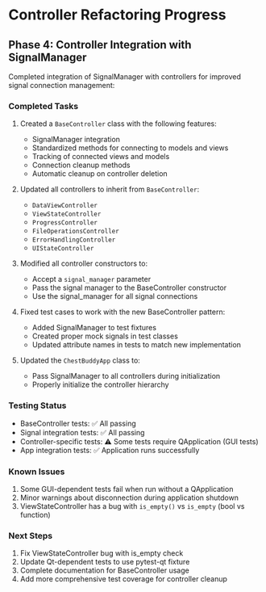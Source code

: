 # Controller Refactoring Progress

## Phase 4: Controller Integration with SignalManager

Completed integration of SignalManager with controllers for improved signal connection management:

### Completed Tasks

1. Created a `BaseController` class with the following features:
   - SignalManager integration
   - Standardized methods for connecting to models and views
   - Tracking of connected views and models
   - Connection cleanup methods
   - Automatic cleanup on controller deletion

2. Updated all controllers to inherit from `BaseController`:
   - `DataViewController` 
   - `ViewStateController`
   - `ProgressController`
   - `FileOperationsController`
   - `ErrorHandlingController`
   - `UIStateController`

3. Modified all controller constructors to:
   - Accept a `signal_manager` parameter
   - Pass the signal manager to the BaseController constructor
   - Use the signal_manager for all signal connections

4. Fixed test cases to work with the new BaseController pattern:
   - Added SignalManager to test fixtures
   - Created proper mock signals in test classes
   - Updated attribute names in tests to match new implementation

5. Updated the `ChestBuddyApp` class to:
   - Pass SignalManager to all controllers during initialization
   - Properly initialize the controller hierarchy

### Testing Status

- BaseController tests: ✅ All passing
- Signal integration tests: ✅ All passing
- Controller-specific tests: ⚠️ Some tests require QApplication (GUI tests)
- App integration tests: ✅ Application runs successfully

### Known Issues

1. Some GUI-dependent tests fail when run without a QApplication
2. Minor warnings about disconnection during application shutdown
3. ViewStateController has a bug with `is_empty()` vs `is_empty` (bool vs function)

### Next Steps

1. Fix ViewStateController bug with is_empty check
2. Update Qt-dependent tests to use pytest-qt fixture
3. Complete documentation for BaseController usage
4. Add more comprehensive test coverage for controller cleanup 